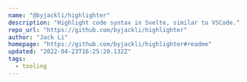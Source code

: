 ```yaml
---
name: "@byjackli/highlighter"
description: "Highlight code syntax in Svelte, similar to VSCode."
repo_url: "https://github.com/byjackli/highlighter"
author: "Jack Li"
homepage: "https://github.com/byjackli/highlighter#readme"
updated: "2022-04-23T16:25:20.132Z"
tags: 
  - tooling
---
```

